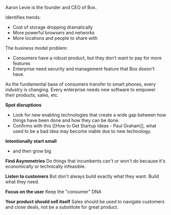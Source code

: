 Aaron Levie is the founder and CEO of Box.

Identifies trends:
- Cost of storage dropping dramatically
- More powerful browsers and networks
- More locations and people to share with

 The business model problem:
 - Consumers have a robust product, but they don't want to pay for more features
 - Enterprise need security and management feature that Box doesn't have.

As the fundamental base of consumers transfer to smart phones, every industry is changing. Every enterprise needs new software to empower their products, sales, etc.

**Spot disruptions**
- Look for new enabling technologies that create a wide gap between how things have been done and how they can be done.
- Confirms with this [[How to Get Startup Ideas - Paul Graham]], what used to be a bad idea may become viable due to new technology.

**Intentionally start small**
- and then grow big

**Find Asymmetries**
Do things that incumbents can't or won't do because it's economically or technically infeasible.

**Listen to customers**
But don't always build exactly what they want. Build what they need.

**Focus on the user**
Keep the "consumer" DNA

**Your product should sell itself**
Sales should be used to navigate customers and close deals, not be a substitute for great product.